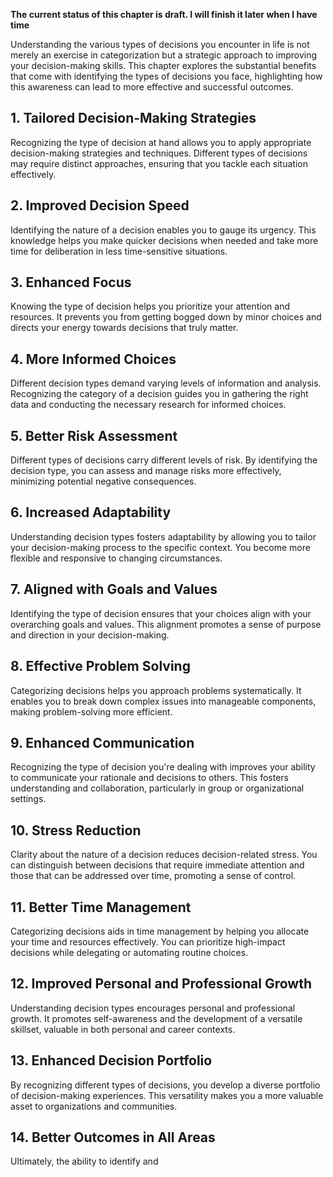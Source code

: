 **The current status of this chapter is draft. I will finish it later when I have time**

Understanding the various types of decisions you encounter in life is not merely an exercise in categorization but a strategic approach to improving your decision-making skills. This chapter explores the substantial benefits that come with identifying the types of decisions you face, highlighting how this awareness can lead to more effective and successful outcomes.

**1. Tailored Decision-Making Strategies**
------------------------------------------

Recognizing the type of decision at hand allows you to apply appropriate decision-making strategies and techniques. Different types of decisions may require distinct approaches, ensuring that you tackle each situation effectively.

**2. Improved Decision Speed**
------------------------------

Identifying the nature of a decision enables you to gauge its urgency. This knowledge helps you make quicker decisions when needed and take more time for deliberation in less time-sensitive situations.

**3. Enhanced Focus**
---------------------

Knowing the type of decision helps you prioritize your attention and resources. It prevents you from getting bogged down by minor choices and directs your energy towards decisions that truly matter.

**4. More Informed Choices**
----------------------------

Different decision types demand varying levels of information and analysis. Recognizing the category of a decision guides you in gathering the right data and conducting the necessary research for informed choices.

**5. Better Risk Assessment**
-----------------------------

Different types of decisions carry different levels of risk. By identifying the decision type, you can assess and manage risks more effectively, minimizing potential negative consequences.

**6. Increased Adaptability**
-----------------------------

Understanding decision types fosters adaptability by allowing you to tailor your decision-making process to the specific context. You become more flexible and responsive to changing circumstances.

**7. Aligned with Goals and Values**
------------------------------------

Identifying the type of decision ensures that your choices align with your overarching goals and values. This alignment promotes a sense of purpose and direction in your decision-making.

**8. Effective Problem Solving**
--------------------------------

Categorizing decisions helps you approach problems systematically. It enables you to break down complex issues into manageable components, making problem-solving more efficient.

**9. Enhanced Communication**
-----------------------------

Recognizing the type of decision you're dealing with improves your ability to communicate your rationale and decisions to others. This fosters understanding and collaboration, particularly in group or organizational settings.

**10. Stress Reduction**
------------------------

Clarity about the nature of a decision reduces decision-related stress. You can distinguish between decisions that require immediate attention and those that can be addressed over time, promoting a sense of control.

**11. Better Time Management**
------------------------------

Categorizing decisions aids in time management by helping you allocate your time and resources effectively. You can prioritize high-impact decisions while delegating or automating routine choices.

**12. Improved Personal and Professional Growth**
-------------------------------------------------

Understanding decision types encourages personal and professional growth. It promotes self-awareness and the development of a versatile skillset, valuable in both personal and career contexts.

**13. Enhanced Decision Portfolio**
-----------------------------------

By recognizing different types of decisions, you develop a diverse portfolio of decision-making experiences. This versatility makes you a more valuable asset to organizations and communities.

**14. Better Outcomes in All Areas**
------------------------------------

Ultimately, the ability to identify and

